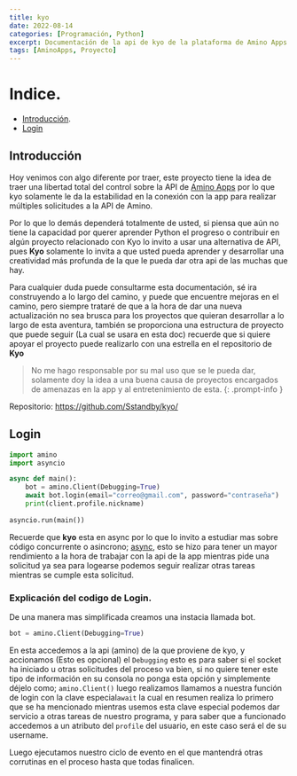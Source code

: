```yaml
---
title: kyo
date: 2022-08-14
categories: [Programación, Python]
excerpt: Documentación de la api de kyo de la plataforma de Amino Apps. 
tags: [AminoApps, Proyecto]
---
```


# Indice.
- [Introducción](#Introducción).
- [Login](#Login)

## Introducción 

Hoy venimos con algo diferente por traer, este proyecto tiene la idea de traer una libertad total del control sobre la API de [Amino Apps](https://aminoapps.com/) por lo que kyo solamente le da la estabilidad en la conexión con la app para realizar múltiples solicitudes a la API de Amino. 

Por lo que lo demás dependerá totalmente de usted, si piensa que aún no tiene la capacidad por querer aprender Python el progreso o contribuir en algún proyecto relacionado con Kyo lo invito a usar una alternativa de API, pues **Kyo** solamente lo invita a que usted pueda aprender y desarrollar una creatividad más profunda de la que le pueda dar otra api de las muchas que hay. 

Para cualquier duda puede consultarme esta documentación, sé ira construyendo a lo largo del camino, y puede que encuentre mejoras en el camino, pero siempre trataré de que a la hora de dar una nueva actualización no sea brusca para los proyectos que quieran desarrollar a lo largo de esta aventura, también se proporciona una estructura de proyecto que puede seguir (La cual se usara en esta doc) recuerde que si quiere apoyar el proyecto puede realizarlo con una estrella en el repositorio de **Kyo**

> No me hago responsable por su mal uso que se le pueda dar, solamente doy la idea a una buena causa de proyectos encargados de amenazas en la app y al entretenimiento de esta.
{: .prompt-info }

Repositorio: https://github.com/Sstandby/kyo/

## Login

```python
import amino
import asyncio

async def main():
    bot = amino.Client(Debugging=True)
    await bot.login(email="correo@gmail.com", password="contraseña")
    print(client.profile.nickname)
    
asyncio.run(main())
```

Recuerde que **kyo** esta en async por lo que lo invito a estudiar mas sobre código concurrente o asincrono; [async](https://docs.python.org/3/library/asyncio.html), esto se hizo para tener un mayor rendimiento a la hora de trabajar con la api de la app mientras pide una solicitud ya sea para logearse podemos seguir realizar otras tareas mientras se cumple esta solicitud.

### Explicación del codigo de Login.
De una manera mas simplificada creamos una instacia llamada bot.

```python
bot = amino.Client(Debugging=True)
```

En esta accedemos a la api (amino) de la que proviene de kyo, y accionamos (Esto es opcional) el `Debugging` esto es para saber si el socket ha iniciado u otras solicitudes del proceso va bien, si no quiere tener este tipo de información en su consola no ponga esta opción y simplemente déjelo como; `amino.Client()` luego realizamos llamamos a nuestra función de login con la clave especial`await` la cual en resumen realiza lo primero que se ha mencionado mientras usemos esta clave especial podemos dar servicio a otras tareas de nuestro programa, y para saber que a funcionado accedemos a un atributo del `profile` del usuario, en este caso será el de su username. 

Luego ejecutamos nuestro ciclo de evento en el que mantendrá otras corrutinas en el proceso hasta que todas finalicen.

